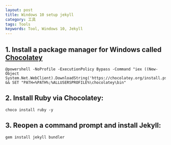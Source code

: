 ```yaml
---
layout: post
title: Windows 10 setup jekyll
category: 工具
tags: Tools
keywords: Tool, Windows 10, Jekyll
---
```


## 1. Install a package manager for Windows called [Chocolatey](https://chocolatey.org/install)
```
@powershell -NoProfile -ExecutionPolicy Bypass -Command "iex ((New-Object System.Net.WebClient).DownloadString('https://chocolatey.org/install.ps1'))" && SET "PATH=%PATH%;%ALLUSERSPROFILE%\chocolatey\bin"
```
## 2. Install Ruby via Chocolatey: 
`choco install ruby -y`

## 3. Reopen a command prompt and install Jekyll: 
`gem install jekyll bundler`
